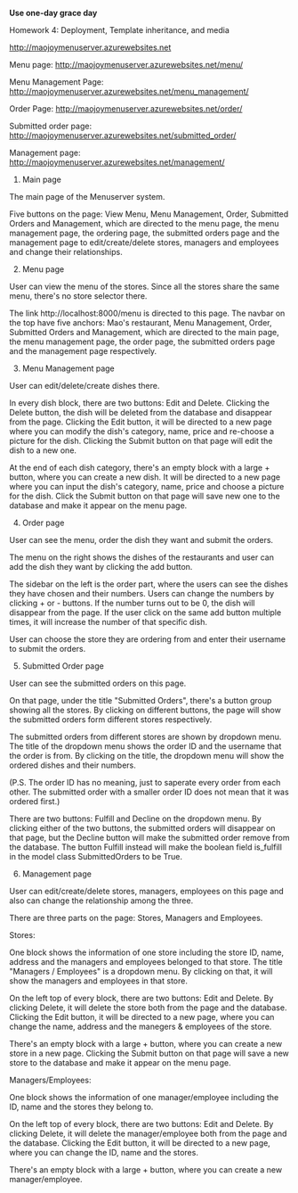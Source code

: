 


**********Use one-day grace day**********


Homework 4: Deployment, Template inheritance, and media

http://maojoymenuserver.azurewebsites.net

Menu page: http://maojoymenuserver.azurewebsites.net/menu/

Menu Management Page: http://maojoymenuserver.azurewebsites.net/menu_management/

Order Page: http://maojoymenuserver.azurewebsites.net/order/

Submitted order page: http://maojoymenuserver.azurewebsites.net/submitted_order/

Management page: http://maojoymenuserver.azurewebsites.net/management/

1. Main page

The main page of the Menuserver system. 

Five buttons on the page: View Menu, Menu Management, Order, Submitted Orders and Management, which are directed to the menu page, the menu management page, the ordering page, the submitted orders page and the management page to edit/create/delete stores, managers and employees and change their relationships.

2. Menu page

User can view the menu of the stores. Since all the stores share the same menu, there's no store selector there.

The link http://localhost:8000/menu is directed to this page. The navbar on the top have five anchors: Mao's restaurant, Menu Management, Order, Submitted Orders and Management, which are directed to the main page, the menu management page, the order page, the submitted orders page and the management page respectively.

3. Menu Management page

User can edit/delete/create dishes there. 

In every dish block, there are two buttons: Edit and Delete. Clicking the Delete button, the dish will be deleted from the database and disappear from the page. Clicking the Edit button, it will be directed to a new page where you can modify the dish's category, name, price and re-choose a picture for the dish. Clicking the Submit button on that page will edit the dish to a new one.

At the end of each dish category, there's an empty block with a large + button, where you can create a new dish. It will be directed to a new page where you can input the dish's category, name, price and choose a picture for the dish. Click the Submit button on that page will save new one to the database and make it appear on the menu page.

4. Order page

User can see the menu, order the dish they want and submit the orders. 

The menu on the right shows the dishes of the restaurants and user can add the dish they want by clicking the add button.

The sidebar on the left is the order part, where the users can see the dishes they have chosen and their numbers. Users can change the numbers by clicking + or - buttons. If the number turns out to be 0, the dish will disappear from the page. If the user click on the same add button multiple times, it will increase the number of that specific dish.

User can choose the store they are ordering from and enter their username to submit the orders.

5. Submitted Order page

User can see the submitted orders on this page. 

On that page, under the title "Submitted Orders", there's a button group showing all the stores. By clicking on different buttons, the page will show the submitted orders form different stores respectively.

The submitted orders from different stores are shown by dropdown menu. The title of the dropdown menu shows the order ID and the username that the order is from. By clicking on the title, the dropdown menu will show the ordered dishes and their numbers.

(P.S. The order ID has no meaning, just to saperate every order from each other. The submitted order with a smaller order ID does not mean that it was ordered first.)

There are two buttons: Fulfill and Decline on the dropdown menu. By clicking either of the two buttons, the submitted orders will disappear on that page, but the Decline button will make the submitted order remove from the database. The button Fulfill instead will make the boolean field is_fulfill in the model class SubmittedOrders to be True.

6. Management page

User can edit/create/delete stores, managers, employees on this page and also can change the relationship among the three. 

There are three parts on the page: Stores, Managers and Employees.

Stores:

One block shows the information of one store including the store ID, name, address and the managers and employees belonged to that store. The title "Managers / Employees" is a dropdown menu. By clicking on that, it will show the managers and employees in that store.

On the left top of every block, there are two buttons: Edit and Delete. By clicking Delete, it will delete the store both from the page and the database. Clicking the Edit button, it will be directed to a new page, where you can change the name, address and the manegers & employees of the store.

There's an empty block with a large + button, where you can create a new store in a new page. Clicking the Submit button on that page will save a new store to the database and make it appear on the menu page.

Managers/Employees:

One block shows the information of one manager/employee including the ID, name and the stores they belong to.

On the left top of every block, there are two buttons: Edit and Delete. By clicking Delete, it will delete the manager/employee both from the page and the database. Clicking the Edit button, it will be directed to a new page, where you can change the ID, name and the stores.

There's an empty block with a large + button, where you can create a new manager/employee.



